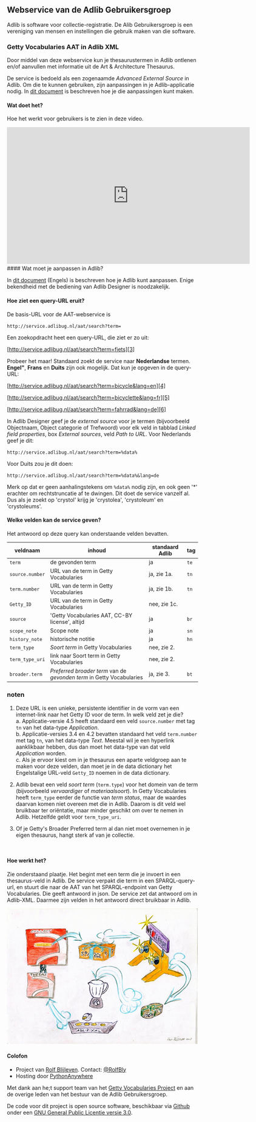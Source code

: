 ## Webservice van de Adlib Gebruikersgroep  

Adlib is software voor collectie-registratie. De Alib Gebruikersgroep is een vereniging van mensen en instellingen die gebruik maken van die software.  

### Getty Vocabularies AAT in Adlib XML  

Door middel van deze webservice kun je thesaurustermen in Adlib ontlenen en/of aanvullen met informatie uit de Art & Architecture Thesaurus.  

De service is bedoeld als een zogenaamde _Advanced External Source_ in Adlib. Om die te kunnen gebruiken, zijn aanpassingen in je Adlib-applicatie nodig. In [dit document][1] is beschreven hoe je die aanpassingen kunt maken.  

#### Wat doet het?  

Hoe het werkt voor gebruikers is te zien in deze video. 
<iframe src="https://player.vimeo.com/video/314264717" width="640" height="360" frameborder="0" webkitallowfullscreen mozallowfullscreen allowfullscreen></iframe>
#### Wat moet je aanpassen in Adlib?  

In [dit document][1] (Engels) is beschreven hoe je Adlib kunt aanpassen. Enige bekendheid met de bediening van Adlib Designer is noodzakelijk.  

#### Hoe ziet een query-URL eruit?  

De basis-URL voor de AAT-webservice is  

    http://service.adlibug.nl/aat/search?term=  

Een zoekopdracht heet een query-URL, die ziet er zo uit:  

[http://service.adlibug.nl/aat/search?term=fiets][3]  

Probeer het maar! Standaard zoekt de service naar **Nederlandse** termen. **Engel"**, **Frans** en **Duits** zijn ook mogelijk. Dat kun je opgeven in de query-URL:  

[http://service.adlibug.nl/aat/search?term=bicycle&lang=en][4]  
    
[http://service.adlibug.nl/aat/search?term=bicyclette&lang=fr][5]  
    
[http://service.adlibug.nl/aat/search?term=fahrrad&lang=de][6]  

In Adlib Designer geef je de _external source_ voor je termen (bijvoorbeeld Objectnaam, Object categorie of Trefwoord) voor elk veld in tabblad _Linked field properties_, box _External sources_, veld  _Path to URL_. Voor Nederlands geef je dit:  

    http://service.adlibug.nl/aat/search?term=%data%  
    
Voor Duits zou je dit doen:  

    http://service.adlibug.nl/aat/search?term=%data%&lang=de  
    
Merk op dat er geen aanhalingstekens om `%data%` nodig zijn, en ook geen '*' erachter om rechtstruncatie af te dwingen. Dit doet de service vanzelf al. Dus als je zoekt op 'crystol' krijg je 'crystolea', 'crystoleum' en 'crystoleums'.  

#### Welke velden kan de service geven?  
    
Het antwoord op deze query kan onderstaande velden bevatten.  

|veldnaam       |inhoud|standaard Adlib|tag|
|---------------|------|---------------|---|
|`term`         |de gevonden term|ja|`te`|
|`source.number`|URL van de term in Getty Vocabularies|ja, zie 1a. |`tn`|
|`term.number`  |URL van de term in Getty Vocabularies|ja, zie 1b. |`tn`|
|`Getty_ID`     |URL van de term in Getty Vocabularies|nee, zie 1c. ||
|`source`       |'Getty Vocabularies AAT, CC-BY license', altijd|ja|`br`|
|`scope_note`   |Scope note|ja|`sn`|
|`history_note` |historische notitie|ja|`hn`|
|`term_type`    |_Soort term_ in Getty Vocabularies|nee, zie 2.||
|`term_type_uri`|link naar Soort term in Getty Vocabularies|nee, zie 2.||
|`broader.term` |_Preferred broader term_ van de _gevonden term_ in Getty Vocabularies|ja, zie 3.|`bt`|


### noten  
1. Deze URL is een unieke, persistente identifier in de vorm van een internet-link naar het Getty ID voor de term. In welk veld zet je die?  
   a. Applicatie-versie 4.5 heeft standaard een veld `source.number` met tag `tn` van het data-type _Application_.  
   b. Applicatie-versies 3.4 en 4.2 bevatten standaard het veld `term.number` met tag `tn`, van het data-type _Text_. Meestal wil je een hyperlink aanklikbaar hebben, dus dan moet het data-type van dat veld _Application_ worden.  
   c. Als je ervoor kiest om in je thesaurus een aparte veldgroep aan te maken voor deze velden, dan moet je in de data dictionary het Engelstalige URL-veld `Getty_ID` noemen in de data dictionary.  
   
2. Adlib bevat een veld _soort term_ (`term.type`) voor het domein van de term (bijvoorbeeld _vervaardiger_ of _materiaalsoort_). In Getty Vocabularies heeft `term_type` eerder de functie van _term status_, maar de waardes daarvan komen niet overeen met die in Adlib. Daarom is dit veld wel bruikbaar ter oriëntatie, maar minder geschikt om over te nemen in Adlib. Hetzelfde geldt voor `term_type_uri`.  

3. Of je Getty's Broader Preferred term al dan niet moet overnemen in je eigen thesaurus, hangt sterk af van je collectie.  

<br>  

#### Hoe werkt het?  

Zie onderstaand plaatje. Het begint met een term die je invoert in een thesaurus-veld in Adlib. De service verpakt die term in een SPARQL-query-url, en stuurt die naar de AAT van het SPARQL-endpoint van Getty Vocabularies. Die geeft antwoord in json. De service zet dat antwoord om in Adlib-XML. Daarmee zijn velden in het antwoord direct bruikbaar in Adlib.  

![Hoe werkt de service][7]  

[1]: /static/Advanced_external_source_v_service.adlibug.nl.pdf
[3]: http://service.adlibug.nl/aat/search?term=fiets  
[4]: http://service.adlibug.nl/aat/search?term=bicycle&lang=en  
[5]: http://service.adlibug.nl/aat/search?term=bicyclette&lang=fr  
[6]: http://service.adlibug.nl/aat/search?term=fahrrad&lang=de  
[7]: /static/gvp2ax2.jpg  "Interface tussen Getty Vocabularies en Adlib. Van linksboven met de klok mee: een term ingevoerd in een gevalideerd veld wordt verpakt in een query die naar het SPARQL-endpoint van Getty Vocabularies gaat. Het antwoord in json wordt verwerkt tot Adlib XML en is daarmee direct beschikbaar in de thesaurus."  

#### Colofon

- Project van [Rolf Blijleven][8]. Contact: [@RolfBly][9] 
- Hosting door [PythonAnywhere][10]

Met dank aan he;t support team van het [Getty Vocabularies Project][13] en aan de overige leden van het bestuur van de Adlib Gebruikersgroep. 

De code voor dit project is open source software, beschikbaar via [Github][11] onder een [GNU General Public Licentie versie 3.0][12]. 

[8]: http://www.rolfblijleven.nl
[9]: https://twitter.com/RolfBly
[10]: https://www.pythonanywhere.com
[11]: https://github.com/RolfBly/gv2ax
[12]: https://choosealicense.com/licenses/gpl-3.0/
[13]: https://groups.google.com/forum/#!forum/gettyvocablod